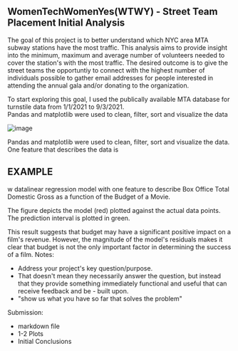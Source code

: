 ## WomenTechWomenYes(WTWY) - Street Team Placement Initial Analysis 

The goal of this project is to better understand which NYC area MTA subway stations have the most traffic.  This analysis aims to provide insight into the minimum, maximum and average number of volunteers needed to cover the station's with the most traffic.  The desired outcome is to give the street teams the opportuntiy to connect with the highest number of individuals possible to gather email addresses for people interested in attending the annual gala and/or donating to the organization.

To start exploring this goal, I used the publically available MTA database for turnstile data from 1/1/2021 to 9/3/2021.  
Pandas and matplotlib were used to clean, filter, sort and visualize the data 
 

![image](https://user-images.githubusercontent.com/18155025/133335076-b5876f9d-53f5-4cf2-b26a-2e3125064667.png)









Pandas and matplotlib were used to clean, filter, sort and visualize the data.  One feature that describes the data is 



## EXAMPLE
w datalinear regression model with one feature to describe Box Office Total Domestic Gross as a function of the Budget of a Movie.

The figure depicts the model (red) plotted against the actual data points. The prediction interval is plotted in green.

This result suggests that budget may have a significant positive impact on a film's revenue. However, the magnitude of the model's residuals makes it clear that budget is not the only important factor in determining the success of a film.
Notes: 
- Address your project's key question/purpose. 
- That doesn't mean they necessarily answer the question, but instead that they provide something immediately functional and useful that can receive feedback and be - built upon.
- "show us what you have so far that solves the problem"

Submission:
- markdown file
- 1-2 Plots
- Initial Conclusions

